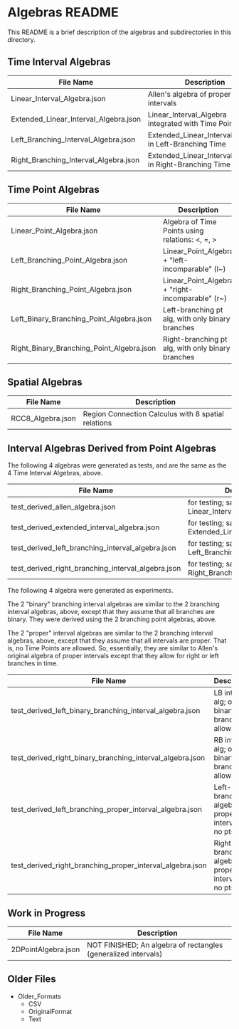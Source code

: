 # Algebras README

This README is a brief description of the algebras and subdirectories in this directory.

## Time Interval Algebras

File Name | Description
--------- | -----------
Linear_Interval_Algebra.json | Allen's algebra of proper time intervals
Extended_Linear_Interval_Algebra.json | Linear_Interval_Algebra integrated with Time Points
Left_Branching_Interval_Algebra.json | Extended_Linear_Interval_Algebra in Left-Branching Time
Right_Branching_Interval_Algebra.json | Extended_Linear_Interval_Algebra in Right-Branching Time

## Time Point Algebras

File Name | Description
--------- | -----------
Linear_Point_Algebra.json | Algebra of Time Points using relations: <, =, >
Left_Branching_Point_Algebra.json | Linear_Point_Algebra + "left-incomparable" (l~)
Right_Branching_Point_Algebra.json | Linear_Point_Algebra + "right-incomparable" (r~)
Left_Binary_Branching_Point_Algebra.json | Left-branching pt alg, with only binary branches
Right_Binary_Branching_Point_Algebra.json | Right-branching pt alg, with only binary branches

## Spatial Algebras

File Name | Description
--------- | -----------
RCC8_Algebra.json | Region Connection Calculus with 8 spatial relations

## Interval Algebras Derived from Point Algebras

The following 4 algebras were generated as tests, and are the same as the 4 Time Interval Algebras, above.

File Name | Description
--------- | -----------
test_derived_allen_algebra.json | for testing; same as Linear_Interval_Algebra, above
test_derived_extended_interval_algebra.json | for testing; same as Extended_Linear_Interval_Algebra
test_derived_left_branching_interval_algebra.json | for testing; same as Left_Branching_Interval_Algebra
test_derived_right_branching_interval_algebra.json | for testing; same as Right_Branching_Interval_Algebra

The following 4 algebra were generated as experiments.

The 2 "binary" branching interval algebras are similar to the 2 branching interval algebras, above, except that they assume that all branches are binary.  They were derived using the 2 branching point algebras, above.

The 2 "proper" interval algebras are similar to the 2 branching interval algebras, above, except that they assume that all intervals are proper.  That is, no Time Points are allowed.  So, essentially, they are similar to Allen's original algebra of proper intervals except that they allow for right or left branches in time.

File Name | Description
--------- | -----------
test_derived_left_binary_branching_interval_algebra.json | LB interval alg; only binary branches allowed
test_derived_right_binary_branching_interval_algebra.json | RB interval alg; only binary branches allowed
test_derived_left_branching_proper_interval_algebra.json | Left-branching algebra of proper intervals; no pts.
test_derived_right_branching_proper_interval_algebra.json | Right-branching algebra of proper intervals; no pts.

## Work in Progress

File Name | Description
--------- | -----------
2DPointAlgebra.json | NOT FINISHED; An algebra of rectangles (generalized intervals)

## Older Files

* Older_Formats
  * CSV
  * OriginalFormat
  * Text

